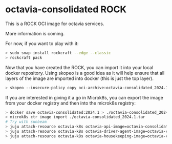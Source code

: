 # octavia-consolidated ROCK

This is a ROCK OCI image for octavia services.

More information is coming.

For now, if you want to play with it:

```bash
> sudo snap install rockcraft --edge --classic
> rockcraft pack
```

Now that you have created the ROCK, you can import it into
your local docker repository. Using skopeo is a good idea as
it will help ensure that all layers of the image are imported
into docker (this is just the top layer).

```bash
> skopeo --insecure-policy copy oci-archive:octavia-consolidated_2024.1_amd64.rock docker-daemon:octavia-consolidated:2024.1
```

If you are interested in giving it a go in Microk8s, you can
export the image from your docker registry and then into the
microk8s registry:

```bash
> docker save octavia-consolidated:2024.1 > ./octavia-consolidated_2024.1.tar
> microk8s ctr image import ./octavia-consolidated_2024.1.tar
# Try with sunbeam
> juju attach-resource octavia-k8s octavia-api-image=octavia-consolidated:2024.1
> juju attach-resource octavia-k8s octavia-driver-agent-image=octavia-consolidated:2024.1
> juju attach-resource octavia-k8s octavia-housekeeping-image=octavia-consolidated:2024.1
```
